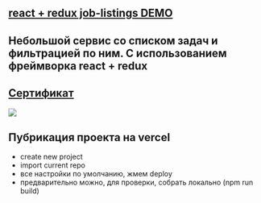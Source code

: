## [react + redux job-listings DEMO](https://react-job-listings-with-filtering.vercel.app/)

## Небольшой сервис со списком задач и фильтрацией по ним. С использованием фреймворка react + redux

## [Сертификат](https://www.udemy.com/certificate/UC-76e27f78-5f2a-48fe-8b32-c80bca3f9d89/)

![](https://github.com/maximmorenko/react-job-listings-with-filtering/blob/master/src/assets/screen.jpg)

## Пубрикация проекта на vercel
- create new project
- import current repo
- все настройки по умолчанию, жмем deploy
- предварительно можно, для проверки, собрать локально (npm run build)
